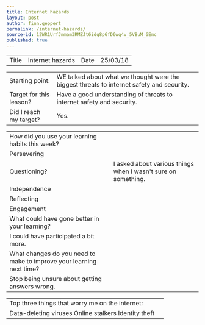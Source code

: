 ```yaml
---
title: Internet hazards
layout: post
author: finn.geppert
permalink: /internet-hazards/
source-id: 12WR1UrfJmmam3RMZJt6idq8p6fD6wq4v_5VBuM_6Emc
published: true
---
```

<table>
  <tr>
    <td>Title</td>
    <td>Internet hazards</td>
    <td>Date</td>
    <td>25/03/18</td>
  </tr>
</table>


<table>
  <tr>
    <td>Starting point:</td>
    <td>WE talked about what we thought were the biggest threats to internet safety and security.</td>
  </tr>
  <tr>
    <td>Target for this lesson?</td>
    <td>Have a good understanding of threats to internet safety and security.</td>
  </tr>
  <tr>
    <td>Did I reach my target? </td>
    <td>Yes.</td>
  </tr>
</table>


<table>
  <tr>
    <td>How did you use your learning habits this week?</td>
    <td></td>
  </tr>
  <tr>
    <td>Persevering</td>
    <td></td>
  </tr>
  <tr>
    <td>Questioning?</td>
    <td>I asked about various things when I wasn't sure on something.</td>
  </tr>
  <tr>
    <td>Independence</td>
    <td></td>
  </tr>
  <tr>
    <td>Reflecting</td>
    <td></td>
  </tr>
  <tr>
    <td>Engagement</td>
    <td></td>
  </tr>
  <tr>
    <td>What could have gone better in your learning?</td>
    <td></td>
  </tr>
  <tr>
    <td>I could have participated a bit more.</td>
    <td></td>
  </tr>
  <tr>
    <td>What changes do you need to make to improve your learning next time?</td>
    <td></td>
  </tr>
  <tr>
    <td>Stop being unsure about getting answers wrong.</td>
    <td></td>
  </tr>
</table>


<table>
  <tr>
    <td>Top three things that worry me on the internet:</td>
    <td></td>
  </tr>
  <tr>
    <td>Data-deleting viruses
Online stalkers
Identity theft</td>
    <td></td>
  </tr>
</table>


